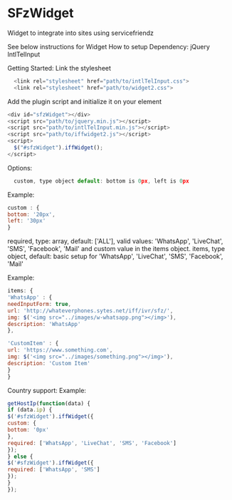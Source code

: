 # SFzWidget
Widget to integrate into sites using servicefriendz

See below instructions for Widget
How to setup
Dependency:
  jQuery
  IntlTelInput

Getting Started:
Link the stylesheet
```javascript
  <link rel="stylesheet" href="path/to/intlTelInput.css">
  <link rel="stylesheet" href="path/to/widget2.css">
```
Add the plugin script  and initialize it on your element

```javascript
<div id="sfzWidget"></div>
<script src="path/to/jquery.min.js"></script>
<script src="path/to/intlTelInput.min.js"></script>
<script src="path/to/iffwidget2.js"></script>
<script>
  $("#sfzWidget").iffWidget();
</script>
```

Options:
```javascript
  custom, type object default: bottom is 0px, left is 0px
```
Example:
```javascript
custom : {
bottom: '20px',
left: '30px'
}
```

required, type: array, default: ['ALL'], valid values: 'WhatsApp', 'LiveChat', 'SMS', 'Facebook', 'Mail' and custom value in the items object.
items, type object, default: basic setup for  'WhatsApp', 'LiveChat', 'SMS', 'Facebook', 'Mail'

Example:
```javascript
items: {
'WhatsApp' : {
needInputForm: true,
url: 'http://whateverphones.sytes.net/iff/ivr/sfz/',
img: $('<img src="../images/w-whatsapp.png"></img>'),
description: 'WhatsApp'
},
```
```javascript
'CustomItem' : {
url: 'https://www.something.com',
img: $('<img src="../images/something.png"></img>'),
description: 'Custom Item'
}
}
```

Country support:
Example: 
```javascript
getHostIp(function(data) {
if (data.ip) {
$('#sfzWidget').iffWidget({
custom: {
bottom: '0px'
},
required: ['WhatsApp', 'LiveChat', 'SMS', 'Facebook']
});
} else {
$('#sfzWidget').iffWidget({
required: ['WhatsApp', 'SMS']
});
}
});
```
